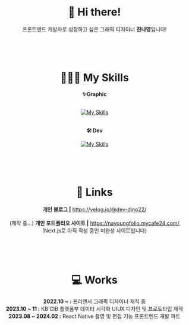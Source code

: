 <div align="center">
<h1>👋 Hi there! </h1>

프론트엔드 개발자로 성장하고 싶은 그래픽 디자이너 **진나영**입니다!

<br><br><br>

<h1>👩🏻‍💻 My Skills </h1>


**✨Graphic**<br><br>

[![My Skills](https://skillicons.dev/icons?i=ae,au,pr,ps,ai,figma)](https://skillicons.dev)
<br><br>

**🛠️ Dev**<br>


[![My Skills](https://skillicons.dev/icons?i=html,css,js,react,github,wordpress)](https://skillicons.dev)



<br><br><br>

<h1>🔗 Links </h1>

**개인 블로그 |**
https://velog.io/@dev-dino22/
<br>
<br>
(제작 중...) **개인 포트폴리오 사이트 |**
https://nayoungfolio.mycafe24.com/
<br>
(Next.js로 아직 작성 중인 미완성 사이트입니다)

<br>
<br>
<br>
<h1>💻 Works </h1>


**2022.10 ~ :** 프리랜서 그래픽 디자이너 재직 중<br>
**2023.10 ~ 11 :** KB CIB 플랫폼부 데이터 시각화 UIUX 디자인 및 프로토타입 제작<br>
**2023.08 ~ 2024.02 :** React Native 촬영 및 편집 기능 프론트엔드 개발 파트
</div>
